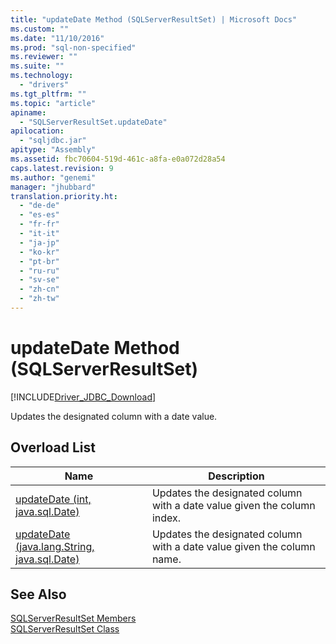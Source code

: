 ```yaml
---
title: "updateDate Method (SQLServerResultSet) | Microsoft Docs"
ms.custom: ""
ms.date: "11/10/2016"
ms.prod: "sql-non-specified"
ms.reviewer: ""
ms.suite: ""
ms.technology: 
  - "drivers"
ms.tgt_pltfrm: ""
ms.topic: "article"
apiname: 
  - "SQLServerResultSet.updateDate"
apilocation: 
  - "sqljdbc.jar"
apitype: "Assembly"
ms.assetid: fbc70604-519d-461c-a8fa-e0a072d28a54
caps.latest.revision: 9
ms.author: "genemi"
manager: "jhubbard"
translation.priority.ht: 
  - "de-de"
  - "es-es"
  - "fr-fr"
  - "it-it"
  - "ja-jp"
  - "ko-kr"
  - "pt-br"
  - "ru-ru"
  - "sv-se"
  - "zh-cn"
  - "zh-tw"
---
```

# updateDate Method (SQLServerResultSet)
[!INCLUDE[Driver_JDBC_Download](../../../connect/jdbc/includes)]

  Updates the designated column with a date value.  
  
## Overload List  
  
|Name|Description|  
|----------|-----------------|  
|[updateDate (int, java.sql.Date)](../../../connect/jdbc/reference/updatedate-method--int--java.sql.date-.md)|Updates the designated column with a date value given the column index.|  
|[updateDate (java.lang.String, java.sql.Date)](../../../connect/jdbc/reference/updatedate-method--java.lang.string--java.sql.date-.md)|Updates the designated column with a date value given the column name.|  
  
## See Also  
 [SQLServerResultSet Members](../../../connect/jdbc/reference/sqlserverresultset-members.md)   
 [SQLServerResultSet Class](../../../connect/jdbc/reference/sqlserverresultset-class.md)  
  
  